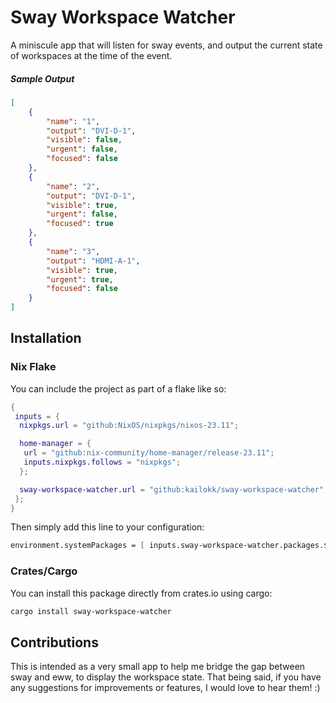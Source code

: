 
# Sway Workspace Watcher

A miniscule app that will listen for sway events, and output the current state of workspaces at the time of the event.

##### Sample Output

```json
[
    {
        "name": "1",
        "output": "DVI-D-1",
        "visible": false,
        "urgent": false,
        "focused": false
    },
    {
        "name": "2",
        "output": "DVI-D-1",
        "visible": true,
        "urgent": false,
        "focused": true
    },
    {
        "name": "3",
        "output": "HDMI-A-1",
        "visible": true,
        "urgent": true,
        "focused": false
    }
]
```

## Installation

### Nix Flake

You can include the project as part of a flake like so:

```nix
{
 inputs = {
  nixpkgs.url = "github:NixOS/nixpkgs/nixos-23.11";

  home-manager = {
   url = "github:nix-community/home-manager/release-23.11";
   inputs.nixpkgs.follows = "nixpkgs";
  };

  sway-workspace-watcher.url = "github:kailokk/sway-workspace-watcher";
 };
}
```

Then simply add this line to your configuration:

```nix
environment.systemPackages = [ inputs.sway-workspace-watcher.packages.${pkgs.system}.default ];
```

### Crates/Cargo

You can install this package directly from crates.io using cargo:

```sh
cargo install sway-workspace-watcher
```

## Contributions

This is intended as a very small app to help me bridge the gap between sway and eww, to display the workspace state.
That being said, if you have any suggestions for improvements or features, I would love to hear them! :)
